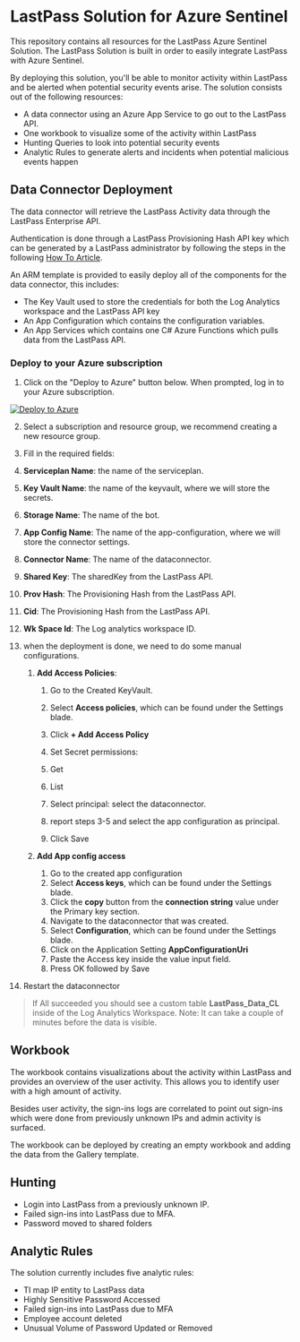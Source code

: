 # LastPass Solution for Azure Sentinel
This repository contains all resources for the LastPass Azure Sentinel Solution.
The LastPass Solution is built in order to easily integrate LastPass with Azure Sentinel.

By deploying this solution, you'll be able to monitor activity within LastPass and be alerted when potential security events arise.
The solution consists out of the following resources:
- A data connector using an Azure App Service to go out to the LastPass API.
- One workbook to visualize some of the activity within LastPass
- Hunting Queries to look into potential security events
- Analytic Rules to generate alerts and incidents when potential malicious events happen

## Data Connector Deployment
The data connector will retrieve the LastPass Activity data through the LastPass Enterprise API.

Authentication is done through a LastPass Provisioning Hash API key which can be generated by a LastPass administrator by following the steps in the following [How To Article](https://support.logmeininc.com/lastpass/help/use-the-lastpass-provisioning-api-lp010068).

An ARM template is provided to easily deploy all of the components for the data connector, this includes:
- The Key Vault used to store the credentials for both the Log Analytics workspace and the LastPass API key
- An App Configuration which contains the configuration variables.
- An App Services which contains one C# Azure Functions which pulls data from the LastPass API.

### Deploy to your Azure subscription

1. Click on the "Deploy to Azure" button below. When prompted, log in to your Azure subscription. 

[![Deploy to Azure](https://aka.ms/deploytoazurebutton)](https://portal.azure.com/#create/Microsoft.Template/uri/https%3A%2F%2Fraw.githubusercontent.com%2Fthecollectiveconsulting%2FLastPassAzureSentinel%2Fmain%2FData%2520Connectors%2FDeployLastPassConnector.json)

2. Select a subscription and resource group, we recommend creating a new resource group.
3. Fill in the required fields:

  1. **Serviceplan Name**: the name of the serviceplan.
  2. **Key Vault Name**: the name of the keyvault, where we will store the secrets.
  3. **Storage Name**: The name of the bot.
  4. **App Config Name**: The name of the app-configuration, where we will store the connector settings.
  5. **Connector Name**: The name of the dataconnector.
  6. **Shared Key**: The sharedKey from the LastPass API.
  7. **Prov Hash**: The Provisioning Hash from the LastPass API.
  8. **Cid**: The Provisioning Hash from the LastPass API.
  9. **Wk Space Id**: The Log analytics workspace ID.

4. when the deployment is done, we need to do some manual configurations.

    1. **Add Access Policies**:

        1. Go to the Created KeyVault.
        2. Select **Access policies**, which can be found under the Settings blade.
        3. Click **+ Add Access Policy**
        4. Set Secret permissions:

        1. Get
        2. List
        
        5. Select principal: select the dataconnector.
        6. report steps 3-5 and select the app configuration as principal.
        7. Click Save

    2. **Add App config access**

        1. Go to the created app configuration
        2. Select **Access keys**, which can be found under the Settings blade.
        3. Click the **copy** button from the **connection string** value under the Primary key section.
        4. Navigate to the dataconnector that was created.
        5. Select **Configuration**, which can be found under the Settings blade.
        6. Click on the Application Setting **AppConfigurationUri**
        7. Paste the Access key inside the value input field.
        8. Press OK followed by Save

5. Restart the dataconnector

> If All succeeded you should see a custom table **LastPass_Data_CL** inside of the Log Analytics Workspace.
> Note: It can take a couple of minutes before the data is visible.

## Workbook
The workbook contains visualizations about the activity within LastPass and provides an overview of the user activity.
This allows you to identify user with a high amount of activity.

Besides user activity, the sign-ins logs are correlated to point out sign-ins which were done from previously unknown IPs and admin activity is surfaced.

The workbook can be deployed by creating an empty workbook and adding the data from the Gallery template.

## Hunting
- Login into LastPass from a previously unknown IP.
- Failed sign-ins into LastPass due to MFA.
- Password moved to shared folders

## Analytic Rules
The solution currently includes five analytic rules:
- TI map IP entity to LastPass data
- Highly Sensitive Password Accessed
- Failed sign-ins into LastPass due to MFA
- Employee account deleted
- Unusual Volume of Password Updated or Removed